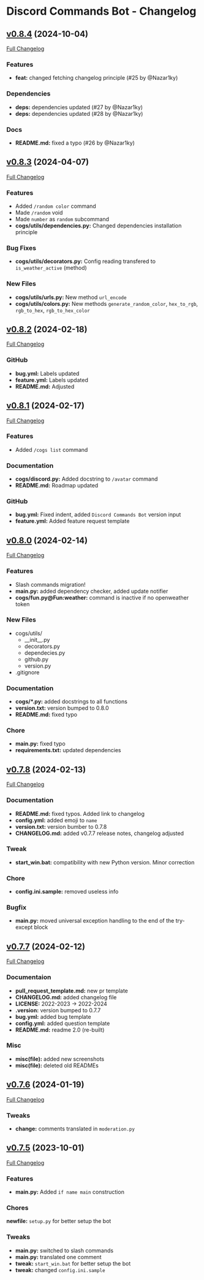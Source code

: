 # Discord Commands Bot - Changelog

## [v0.8.4](https://github.com/r-liner/discord-commands-bot/releases/tag/v0.8.4) (2024-10-04)

[Full Changelog](https://github.com/r-liner/discord-commands-bot/compare/v0.8.3...v0.8.4)

### Features
- **feat:** changed fetching changelog principle (#25 by @Nazar1ky)

### Dependencies
- **deps:** dependencies updated (#27 by @Nazar1ky)
- **deps:** dependencies updated (#28 by @Nazar1ky)

### Docs
- **README.md:** fixed a typo (#26 by @Nazar1ky)

## [v0.8.3](https://github.com/r-liner/discord-commands-bot/releases/tag/v0.8.3) (2024-04-07)

[Full Changelog](https://github.com/r-liner/discord-commands-bot/compare/v0.8.2...v0.8.3)

### Features
- Added `/random color` command
- Made `/random` void
- Made `number` as `random` subcommand
- **cogs/utils/dependencies.py:** Changed dependencies installation principle

### Bug Fixes
- **cogs/utils/decorators.py:** Config reading transfered to `is_weather_active` (method)

### New Files
- **cogs/utils/urls.py:** New method `url_encode`
- **cogs/utils/colors.py:** New methods `generate_random_color`, `hex_to_rgb`, `rgb_to_hex`, `rgb_to_hex_color`


## [v0.8.2](https://github.com/r-liner/discord-commands-bot/releases/tag/v0.8.2) (2024-02-18)

[Full Changelog](https://github.com/r-liner/discord-commands-bot/compare/v0.8.1...v0.8.2)

### GitHub
- **bug.yml:** Labels updated
- **feature.yml:** Labels updated
- **README.md:** Adjusted

## [v0.8.1](https://github.com/r-liner/discord-commands-bot/releases/tag/v0.8.1) (2024-02-17)

[Full Changelog](https://github.com/r-liner/discord-commands-bot/compare/v0.8.0...v0.8.1)

### Features
- Added `/cogs list` command

### Documentation
- **cogs/discord.py:** Added docstring to `/avatar` command
- **README.md:** Roadmap updated

### GitHub
- **bug.yml:** Fixed indent, added `Discord Commands Bot` version input
- **feature.yml:** Added feature request template

## [v0.8.0](https://github.com/r-liner/discord-commands-bot/releases/tag/v0.8.0) (2024-02-14)

[Full Changelog](https://github.com/r-liner/discord-commands-bot/compare/v0.7.8...v0.8.0)

### Features
- Slash commands migration!
- **main.py:** added dependency checker, added update notifier
- **cogs/fun.py@Fun:weather:** command is inactive if no openweather token

### New Files
- cogs/utils/
    - __init\__.py
    - decorators.py
    - dependecies.py
    - github.py
    - version.py
- .gitignore

### Documentation
- **cogs/\*.py:** added docstrings to all functions
- **version.txt:** version bumped to 0.8.0
- **README.md:** fixed typo

### Chore
- **main.py:** fixed typo
- **requirements.txt:** updated dependencies

## [v0.7.8](https://github.com/r-liner/discord-commands-bot/releases/tag/v0.7.8) (2024-02-13)

[Full Changelog](https://github.com/r-liner/discord-commands-bot/compare/v0.7.7...v0.7.8)

### Documentation
- **README.md:** fixed typos. Added link to changelog
- **config.yml:** added emoji to `name`
- **version.txt:** version bumber to 0.7.8
- **CHANGELOG.md:** added v0.7.7 release notes, changelog adjusted

### Tweak
- **start_win.bat:** compatibility with new Python version. Minor correction

### Chore
- **config.ini.sample:** removed useless info

### Bugfix
- **main.py:** moved universal exception handling to the end of the try-except block




## [v0.7.7](https://github.com/r-liner/discord-commands-bot/releases/tag/v0.7.7) (2024-02-12)

[Full Changelog](https://github.com/r-liner/discord-commands-bot/compare/v0.7.6...v0.7.7)

### Documentaion
- **pull_request_template.md:** new pr template
- **CHANGELOG.md:** added changelog file
- **LICENSE:** 2022-2023 -> 2022-2024
- **.version:** version bumped to 0.7.7
- **bug.yml:** added bug template
- **config.yml:** added question template
- **README.md:** readme 2.0 (re-built)

### Misc
- **misc(file):** added new screenshots
- **misc(file):** deleted old READMEs

## [v0.7.6](https://github.com/r-liner/discord-commands-bot/releases/tag/v0.7.6) (2024-01-19)

[Full Changelog](https://github.com/r-liner/discord-commands-bot/compare/v0.7.5...v0.7.6)

### Tweaks
- **change:** comments translated in `moderation.py`

## [v0.7.5](https://github.com/r-liner/discord-commands-bot/releases/tag/v0.7.5) (2023-10-01)

[Full Changelog](https://github.com/r-liner/discord-commands-bot/compare/v0.7.4...v0.7.5)

### Features
- **main.py:** Added `if name main` construction

### Chores
**newfile:** `setup.py` for better setup the bot

### Tweaks
- **main.py:** switched to slash commands
- **main.py:** translated one comment
- **tweak:** `start_win.bat` for better setup the bot
- **tweak:** changed `config.ini.sample`
